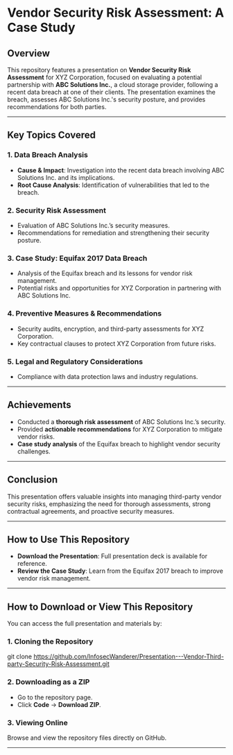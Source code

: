 # Vendor Security Risk Assessment: A Case Study

## Overview
This repository features a presentation on **Vendor Security Risk Assessment** for XYZ Corporation, focused on evaluating a potential partnership with **ABC Solutions Inc.**, a cloud storage provider, following a recent data breach at one of their clients. The presentation examines the breach, assesses ABC Solutions Inc.'s security posture, and provides recommendations for both parties.

---

## Key Topics Covered

### 1. **Data Breach Analysis**
   - **Cause & Impact**: Investigation into the recent data breach involving ABC Solutions Inc. and its implications.
   - **Root Cause Analysis**: Identification of vulnerabilities that led to the breach.

### 2. **Security Risk Assessment**
   - Evaluation of ABC Solutions Inc.’s security measures.
   - Recommendations for remediation and strengthening their security posture.

### 3. **Case Study: Equifax 2017 Data Breach**
   - Analysis of the Equifax breach and its lessons for vendor risk management.
   - Potential risks and opportunities for XYZ Corporation in partnering with ABC Solutions Inc.

### 4. **Preventive Measures & Recommendations**
   - Security audits, encryption, and third-party assessments for XYZ Corporation.
   - Key contractual clauses to protect XYZ Corporation from future risks.

### 5. **Legal and Regulatory Considerations**
   - Compliance with data protection laws and industry regulations.

---

## Achievements
- Conducted a **thorough risk assessment** of ABC Solutions Inc.’s security.
- Provided **actionable recommendations** for XYZ Corporation to mitigate vendor risks.
- **Case study analysis** of the Equifax breach to highlight vendor security challenges.

---

## Conclusion
This presentation offers valuable insights into managing third-party vendor security risks, emphasizing the need for thorough assessments, strong contractual agreements, and proactive security measures.

---

## How to Use This Repository
- **Download the Presentation**: Full presentation deck is available for reference.
- **Review the Case Study**: Learn from the Equifax 2017 breach to improve vendor risk management.

---

## How to Download or View This Repository

You can access the full presentation and materials by:

### 1. **Cloning the Repository**

git clone https://github.com/InfosecWanderer/Presentation---Vendor-Third-party-Security-Risk-Assessment.git

### 2. **Downloading as a ZIP**

- Go to the repository page.
- Click **Code** → **Download ZIP**.

### 3. **Viewing Online**

Browse and view the repository files directly on GitHub.

---

